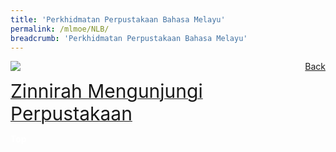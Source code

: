 ```yaml
---
title: 'Perkhidmatan Perpustakaan Bahasa Melayu'
permalink: /mlmoe/NLB/
breadcrumb: 'Perkhidmatan Perpustakaan Bahasa Melayu'
---
```

<!-- Global site tag (gtag.js) - Google Ads: 726049306 -->
<script async src="https://www.googletagmanager.com/gtag/js?id=AW-726049306"></script>
<script>
  window.dataLayer = window.dataLayer || [];
  function gtag(){dataLayer.push(arguments);}
  gtag('js', new Date());

  gtag('config', 'AW-726049306');
</script>
<a href="/exhibits/Pameran- Bahasa- Melayu-Malay-Language-Exhibitions-e/Community-Partners/" style="float:right;">Back</a>
 <img src="/images/MTLS2021-NLB_ML_Final.jpg"> <br/>
 
 <a href=" https://nlb.ap.panopto.com/Panopto/Pages/Embed.aspx?id=717901bd-6576-4bd3-995e-ad88002f04b7&autoplay=false&offerviewer=true&showtitle=true&showbrand=false&captions=false&interactivity=all " target="_blank"><span style="font-size: 30px;">Zinnirah Mengunjungi Perpustakaan</span></a> <br/>

<div class="btntop"><a href="#top" style="text-decoration:none;"><span style="color:white"><b>Top</b></span></a></div>
